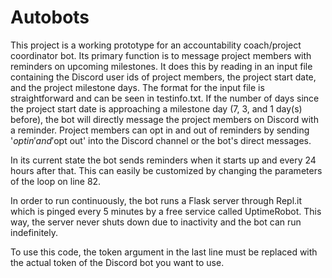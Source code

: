 # Autobots

This project is a working prototype for an accountability coach/project coordinator bot. Its primary function is to message project members with reminders on upcoming milestones. It does this by reading in an input file containing the Discord user ids of project members, the project start date, and the project milestone days. The format for the input file is straightforward and can be seen in testinfo.txt. If the number of days since the project start date is approaching a milestone day (7, 3, and 1 day(s) before), the bot will directly message the project members on Discord with a reminder. Project members can opt in and out of reminders by sending '$opt in' and '$opt out' into the Discord channel or the bot's direct messages.

In its current state the bot sends reminders when it starts up and every 24 hours after that. This can easily be customized by changing the parameters of the loop on line 82.

In order to run continuously, the bot runs a Flask server through Repl.it which is pinged every 5 minutes by a free service called UptimeRobot. This way, the server never shuts down due to inactivity and the bot can run indefinitely.

To use this code, the token argument in the last line must be replaced with the actual token of the Discord bot you want to use.


